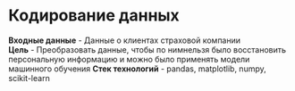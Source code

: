 # Кодирование данных

**Входные данные** - Данные о клиентах страховой компании<br>
**Цель** - Преобразовать данные, чтобы по нимнельзя было восстановить персональную информацию и можно было применять модели машинного обучения
**Стек технологий** - pandas, matplotlib, numpy, scikit-learn
